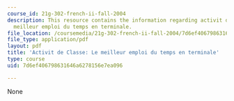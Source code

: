 ```yaml
---
course_id: 21g-302-french-ii-fall-2004
description: This resource contains the information regarding activit de Classe le
  meilleur emploi du temps en terminale.
file_location: /coursemedia/21g-302-french-ii-fall-2004/7d6ef406798631646a6278156e7ea096_MIT21G_302_F04_terminale_L.pdf
file_type: application/pdf
layout: pdf
title: 'Activit de Classe: Le meilleur emploi du temps en terminale'
type: course
uid: 7d6ef406798631646a6278156e7ea096

---
```

None